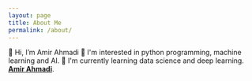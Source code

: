 ```yaml
---
layout: page
title: About Me
permalink: /about/
---
```


:wave: Hi, I’m Amir Ahmadi
:eyes: I'm interested in python programming, machine learning and AI.
:seedling: I'm currently learning data science and deep learning.
**[Amir Ahmadi](https://github.com/amirahmadi-ru)**.



[^1]:a blogging platform that natively supports Jupyter notebooks in addition to other formats.
